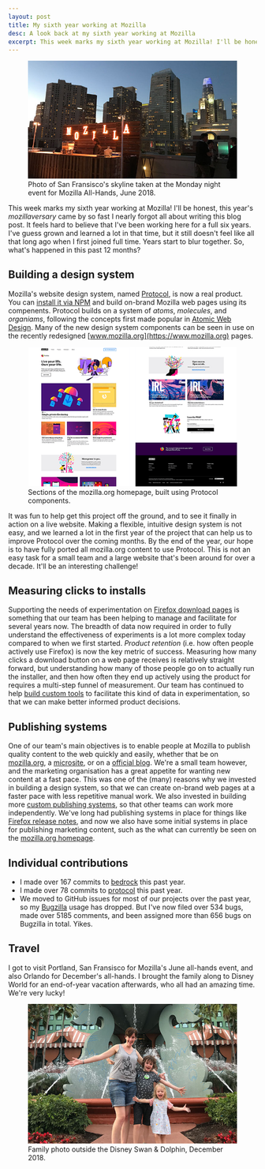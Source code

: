 ```yaml
---
layout: post
title: My sixth year working at Mozilla
desc: A look back at my sixth year working at Mozilla
excerpt: This week marks my sixth year working at Mozilla! I'll be honest, this year's _mozillaversary_ came by so fast I nearly forgot all about writing this blog post. It feels hard to believe that I've been working here for a full six years. I've guess grown and learned a lot in that time, but it still doesn't feel like all that long ago when I first joined full time. Years start to blur together. So, what's happened in this past 12 months?
---
```


<figure>
    <img src="/images/posts/sf-all-hands-2018.jpg" alt="Photo of San Fransisco's skyline taken at the Monday night event for Mozilla All-Hands, June 2018." srcset="/images/posts/sf-all-hands-2018-high-res.jpg 1.5x">
    <figcaption>Photo of San Fransisco's skyline taken at the Monday night event for Mozilla All-Hands, June 2018.</figcaption>
</figure>

This week marks my sixth year working at Mozilla! I'll be honest, this year's _mozillaversary_ came by so fast I nearly forgot all about writing this blog post. It feels hard to believe that I've been working here for a full six years. I've guess grown and learned a lot in that time, but it still doesn't feel like all that long ago when I first joined full time. Years start to blur together. So, what's happened in this past 12 months?

Building a design system
------------------------

Mozilla's website design system, named [Protocol](https://protocol.mozilla.org), is now a real product. You can [install it via NPM](https://www.npmjs.com/package/@mozilla-protocol/core) and build on-brand Mozilla web pages using its compenents. Protocol builds on a system of _atoms_, _molecules_, and _organiams_, following the concepts first made popular in [Atomic Web Design](http://atomicdesign.bradfrost.com/). Many of the new design system components can be seen in use on the recently redesigned [www.mozilla.org](https://www.mozilla.org) pages.

<figure>
    <img src="/images/posts/protocol-homepage.png" alt="Sections of the mozilla.org homepage, built using Protocol components." srcset="/images/posts/protocol-homepage-high-res.png 1.5x">
    <figcaption>Sections of the mozilla.org homepage, built using Protocol components.</figcaption>
</figure>

It was fun to help get this project off the ground, and to see it finally in action on a live website. Making a flexible, intuitive design system is not easy, and we learned a lot in the first year of the project that can help us to improve Protocol over the coming months. By the end of the year, our hope is to have fully ported all mozilla.org content to use Protocol. This is not an easy task for a small team and a large website that's been around for over a decade. It'll be an interesting challenge!

Measuring clicks to installs
----------------------------

Supporting the needs of experimentation on [Firefox download pages](https://www.mozilla.org/firefox/new/) is something that our team has been helping to manage and facilitate for several years now. The breadth of data now required in order to fully understand the effectiveness of experiments is a lot more complex today compared to when we first started. _Product retention_ (i.e. how often people actively use Firefox) is now the key metric of success. Measuring how many clicks a download button on a web page receives is relatively straight forward, but understanding how many of those people go on to actually run the installer, and then how often they end up actively using the product for requires a multi-step funnel of measurement. Our team has continued to help [build custom tools](https://bedrock.readthedocs.io/en/latest/stub-attribution.html) to facilitate this kind of data in experimentation, so that we can make better informed product decisions.

Publishing systems
------------------

One of our team's main objectives is to enable people at Mozilla to publish quality content to the web quickly and easily, whether that be on [mozilla.org](https://www.mozilla.org), a [microsite](https://irlpodcast.org/), or on a [official blog](https://blog.mozilla.org). We're a small team however, and the marketing organisation has a great appetite for wanting new content at a fast pace. This was one of the (many) reasons why we invested in building a design system, so that we can create on-brand web pages at a faster pace with less repetitive manual work. We also invested in building more [custom publishing systems](https://github.com/mozmeao/www-admin), so that other teams can work more independently. We've long had publishing systems in place for things like [Firefox release notes](https://www.mozilla.org/firefox/releasenotes/), and now we also have some initial systems in place for publishing marketing content, such as the what can currently be seen on the [mozilla.org homepage](https://www.mozilla.org).

Individual contributions
------------------------

- I made over 167 commits to [bedrock](https://github.com/mozilla/bedrock) this past year.
- I made over 78 commits to [protocol](https://github.com/mozilla/protocol) this past year.
- We moved to GitHub issues for most of our projects over the past year, so my [Bugzilla](https://bugzilla.mozilla.org) usage has dropped. But I've now filed over 534 bugs, made over 5185 comments, and been assigned more than 656 bugs on Bugzilla in total. Yikes.

Travel
------

I got to visit Portland, San Fransisco for Mozilla's June all-hands event, and also Orlando for December's all-hands. I brought the family along to Disney World for an end-of-year vacation afterwards, who all had an amazing time. We're very lucky!

<figure>
    <img src="/images/posts/orlando-all-hands-2018.jpg" alt="Family fun outside the Disney Swan & Dolphin, December 2018." srcset="/images/posts/orlando-all-hands-2018-high-res.jpg 1.5x">
    <figcaption>Family photo outside the Disney Swan & Dolphin, December 2018.</figcaption>
</figure>
